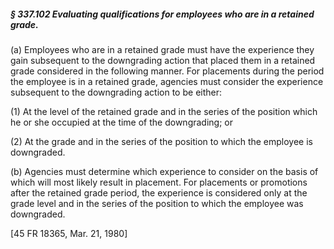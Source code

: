 ##### § 337.102 Evaluating qualifications for employees who are in a retained grade. #####

(a) Employees who are in a retained grade must have the experience they gain subsequent to the downgrading action that placed them in a retained grade considered in the following manner. For placements during the period the employee is in a retained grade, agencies must consider the experience subsequent to the downgrading action to be either:

(1) At the level of the retained grade and in the series of the position which he or she occupied at the time of the downgrading; or

(2) At the grade and in the series of the position to which the employee is downgraded.

(b) Agencies must determine which experience to consider on the basis of which will most likely result in placement. For placements or promotions after the retained grade period, the experience is considered only at the grade level and in the series of the position to which the employee was downgraded.

[45 FR 18365, Mar. 21, 1980]